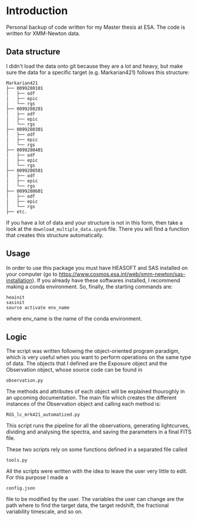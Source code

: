 # Introduction
Personal backup of code written for my Master thesis at ESA. The code is written for XMM-Newton data.

## Data structure 
I didn't load the data onto git because they are a lot and heavy, but make sure the data for a specific target (e.g. Markarian421) follows
this structure:
```
Markarian421
├── 0099280101
│   ├── odf
|   ├── epic
│   └── rgs
├── 0099280201
│   ├── odf
|   ├── epic
│   └── rgs
├── 0099280301
│   ├── odf
|   ├── epic
│   └── rgs
├── 0099280401
│   ├── odf
|   ├── epic
│   └── rgs
├── 0099280501
│   ├── odf
|   ├── epic
│   └── rgs
├── 0099280601
│   ├── odf
|   ├── epic
│   └── rgs
├── etc.
```
If you have a lot of data and your structure is not in this form, then take a look at the `download_multiple_data.ipynb` file. 
There you will find a function that creates this structure automatically. 

## Usage
In order to use this package you must have HEASOFT and SAS installed on your computer (go to https://www.cosmos.esa.int/web/xmm-newton/sas-installation).
If you already have these softwares installed, I recommend making a conda environment. So, finally, the starting commands are:
```
heainit
sasinit
source activate env_name
```
where env_name is the name of the conda environment.

## Logic
The script was written following the object-oriented program paradigm, which is very useful when you want to perform operations on the same type of data. The objects that I defined are the Exposure object and the Observation object, whose source code can be found in
```
observation.py
```
The methods and attributes of each object will be explained thouroghly in an upcoming documentation. 
The main file which creates the different instances of the Observation object and calling each method is:
```
RGS_lc_mrk421_automatized.py
```
This script runs the pipeline for all the observations, generating lightcurves, dividing and analysing the spectra, and saving the parameters in a final FITS file.

These two scripts rely on some functions defined in a separated file called
```
tools.py
```

All the scripts were written with the idea to leave the user very little to edit. For this purpose I made a 
```
config.json
```
file to be modified by the user. The variables the user can change are the path where to find the target data, the target redshift, the fractional variability timescale, and so on.

